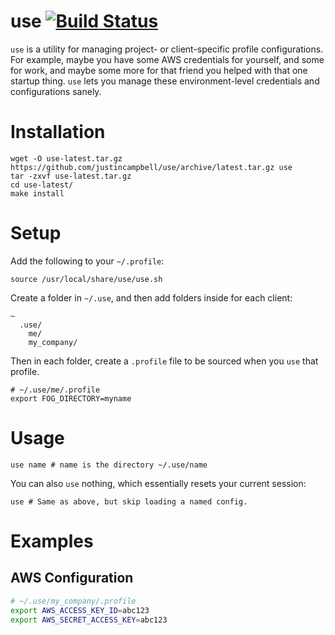 # use [![Build Status](https://travis-ci.org/justincampbell/use.svg?branch=master)](https://travis-ci.org/justincampbell/use)

`use` is a utility for managing project- or client-specific profile configurations. For example, maybe you have some AWS credentials for yourself, and some for work, and maybe some more for that friend you helped with that one startup thing. `use` lets you manage these environment-level credentials and configurations sanely.

# Installation

    wget -O use-latest.tar.gz https://github.com/justincampbell/use/archive/latest.tar.gz use
    tar -zxvf use-latest.tar.gz
    cd use-latest/
    make install

# Setup

Add the following to your `~/.profile`:

    source /usr/local/share/use/use.sh

Create a folder in `~/.use`, and then add folders inside for each client:

    ~
      .use/
        me/
        my_company/

Then in each folder, create a `.profile` file to be sourced when you `use` that profile.

    # ~/.use/me/.profile
    export FOG_DIRECTORY=myname

# Usage

    use name # name is the directory ~/.use/name

You can also `use` nothing, which essentially resets your current session:

    use # Same as above, but skip loading a named config.

# Examples

## AWS Configuration

```sh
# ~/.use/my_company/.profile
export AWS_ACCESS_KEY_ID=abc123
export AWS_SECRET_ACCESS_KEY=abc123
```
